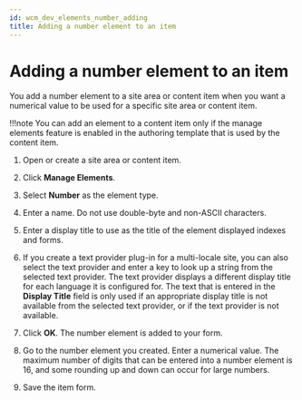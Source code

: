 ```yaml
---
id: wcm_dev_elements_number_adding
title: Adding a number element to an item
---
```


# Adding a number element to an item


You add a number element to a site area or content item when you want a numerical value to be used for a specific site area or content item.

!!!note
    You can add an element to a content item only if the manage elements feature is enabled in the authoring template that is used by the content item.

1.  Open or create a site area or content item.

2.  Click **Manage Elements**.

3.  Select **Number** as the element type.

4.  Enter a name. Do not use double-byte and non-ASCII characters.

5.  Enter a display title to use as the title of the element displayed indexes and forms.

6.  If you create a text provider plug-in for a multi-locale site, you can also select the text provider and enter a key to look up a string from the selected text provider. The text provider displays a different display title for each language it is configured for. The text that is entered in the **Display Title** field is only used if an appropriate display title is not available from the selected text provider, or if the text provider is not available.

7.  Click **OK**. The number element is added to your form.

8.  Go to the number element you created. Enter a numerical value. The maximum number of digits that can be entered into a number element is 16, and some rounding up and down can occur for large numbers.

9.  Save the item form.



